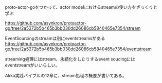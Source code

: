 proto-actor-goをつかって、actor modelにおけるstreamの使い方をざっくりと学ぶ

https://github.com/asynkron/protoactor-go/tree/2a5372b5b465b3bb030dd26086cb5840465e7354/stream


EventSourcingのstreamは別にeventstreamsがある  
https://github.com/asynkron/protoactor-go/tree/2a5372b5b465b3bb030dd26086cb5840465e7354/eventstream  

streaming処理にはstream、永続化をしたりするevent soucingにはeventstreamがいいらしい。

Akka実践バイブルの12章に、stream処理の概要が書いてある。